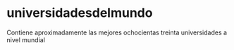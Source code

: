 universidadesdelmundo
=====================

Contiene aproximadamente las mejores ochocientas treinta universidades a nivel mundial